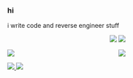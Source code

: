 ### hi
i write code and reverse engineer stuff  

<!--
**qtKite/qtKite** is a ✨ _special_ ✨ repository because its `README.md` (this file) appears on your GitHub profile.

Here are some ideas to get you started:

- 🔭 I’m currently working on ...
- 🌱 I’m currently learning ...
- 👯 I’m looking to collaborate on ...
- 🤔 I’m looking for help with ...
- 💬 Ask me about ...
- 📫 How to reach me: ...
- 😄 Pronouns: ...
- ⚡ Fun fact: ...
-->

<p align="center">
  <a href="https://discord.com/users/521558883383377930" target"blank_"><img src="https://img.shields.io/badge/discord%20-7289DA.svg?&style=for-the-badge&logo=discord&logoColor=white"></a>
  <a href="https://github.com/qtKite" target"blank_"><img src="https://img.shields.io/badge/GitHub%20-191717.svg?&style=for-the-badge&logo=github&logoColor=white"></a>
</p>

<p align="center">
  <img align="left" src="https://github-readme-stats.vercel.app/api?username=qtkite&theme=default&show_icons=true">
  <img src="https://github-readme-stats.vercel.app/api/wakatime?username=kite">
</p>

<a href="https://github.com/qtKite">
  <img src="https://komarev.com/ghpvc/?username=qtKite&style=flat-square&color=red" />
</a>
<a href="https://github.com/qtKite">
  <img src="https://img.shields.io/github/followers/qtKite?style=social" />
</a>
